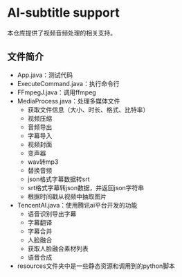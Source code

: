 # AI-subtitle support 

本仓库提供了视频音频处理的相关支持。

## 文件简介

+ App.java：测试代码
+ ExecuteCommand.java：执行命令行
+ FFmpegJ.java：调用ffmpeg
+ MediaProcess.java：处理多媒体文件
    + 获取文件信息（大小、时长、格式、比特率）
    + 视频压缩
    + 音频导出
    + 字幕导入
    + 视频封面
    + 变声器
    + wav转mp3
    + 替换音频
    + json格式字幕数据转srt
    + srt格式字幕转json数据，并返回json字符串
    + 根据时间戳从视频中抽取图片
+ TencentAI.java：使用腾讯ai平台开发的功能
    + 语音识别导出字幕
    + 字幕翻译
    + 字幕合并
    + 人脸融合
    + 获取人脸融合素材列表
    + 语音合成
+ resources文件夹中是一些静态资源和调用到的python脚本